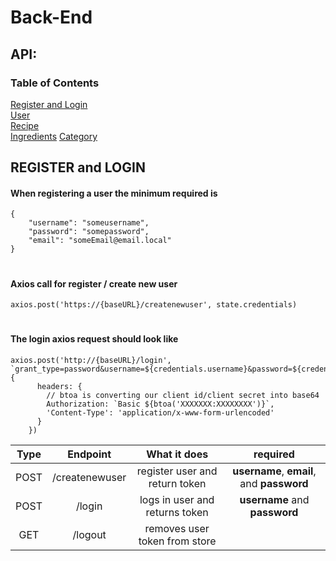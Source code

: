 
# Back-End  

## API:

### Table of Contents  
[Register and Login](#register-and-login)  
[User](#user)  
[Recipe](#Recipe)  
[Ingredients](#Ingredients)
[Category](#Category)

## REGISTER and LOGIN

#### When registering a user the minimum required is
```
{
    "username": "someusername",
    "password": "somepassword",
    "email": "someEmail@email.local"
}

```
#
#### Axios call for register / create new user
````
axios.post('https://{baseURL}/createnewuser', state.credentials)
````
#
#### The login axios request should look like

```
axios.post('http://{baseURL}/login', `grant_type=password&username=${credentials.username}&password=${credentials.password}`, {
      headers: {
        // btoa is converting our client id/client secret into base64
        Authorization: `Basic ${btoa('XXXXXXX:XXXXXXXX')}`,
        'Content-Type': 'application/x-www-form-urlencoded'
      }
    })
```
| Type  | Endpoint       | What it does                   | required                                  |
| :--:  | :-------:      | :----------------------------: | :---------------------------------------: |
| POST  | /createnewuser | register user and return token | **username**, **email**, and **password** |
| POST  | /login         | logs in user and returns token | **username** and **password**             |
| GET   | /logout        | removes user token from store  |   